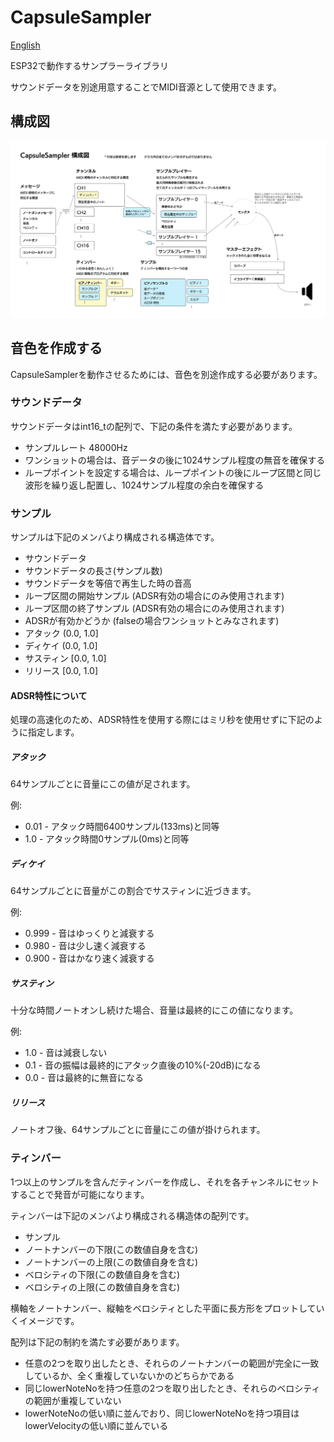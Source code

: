 # CapsuleSampler

[English](README-en.md)

ESP32で動作するサンプラーライブラリ

サウンドデータを別途用意することでMIDI音源として使用できます。

## 構成図

![Diagram](Diagram.svg)

## 音色を作成する

CapsuleSamplerを動作させるためには、音色を別途作成する必要があります。

### サウンドデータ

サウンドデータはint16_tの配列で、下記の条件を満たす必要があります。

* サンプルレート 48000Hz
* ワンショットの場合は、音データの後に1024サンプル程度の無音を確保する
* ループポイントを設定する場合は、ループポイントの後にループ区間と同じ波形を繰り返し配置し、1024サンプル程度の余白を確保する

### サンプル

サンプルは下記のメンバより構成される構造体です。

* サウンドデータ
* サウンドデータの長さ(サンプル数)
* サウンドデータを等倍で再生した時の音高
* ループ区間の開始サンプル (ADSR有効の場合にのみ使用されます)
* ループ区間の終了サンプル (ADSR有効の場合にのみ使用されます)
* ADSRが有効かどうか (falseの場合ワンショットとみなされます)
* アタック (0.0, 1.0]
* ディケイ (0.0, 1.0]
* サスティン [0.0, 1.0]
* リリース [0.0, 1.0]

#### ADSR特性について

処理の高速化のため、ADSR特性を使用する際にはミリ秒を使用せずに下記のように指定します。

##### アタック

64サンプルごとに音量にこの値が足されます。

例:

* 0.01 - アタック時間6400サンプル(133ms)と同等
* 1.0 - アタック時間0サンプル(0ms)と同等

##### ディケイ

64サンプルごとに音量がこの割合でサスティンに近づきます。

例:

* 0.999 - 音はゆっくりと減衰する
* 0.980 - 音は少し速く減衰する
* 0.900 - 音はかなり速く減衰する

##### サスティン

十分な時間ノートオンし続けた場合、音量は最終的にこの値になります。

例:

* 1.0 - 音は減衰しない
* 0.1 - 音の振幅は最終的にアタック直後の10%(-20dB)になる
* 0.0 - 音は最終的に無音になる

##### リリース

ノートオフ後、64サンプルごとに音量にこの値が掛けられます。

### ティンバー

1つ以上のサンプルを含んだティンバーを作成し、それを各チャンネルにセットすることで発音が可能になります。

ティンバーは下記のメンバより構成される構造体の配列です。

* サンプル
* ノートナンバーの下限(この数値自身を含む)
* ノートナンバーの上限(この数値自身を含む)
* ベロシティの下限(この数値自身を含む)
* ベロシティの上限(この数値自身を含む)

横軸をノートナンバー、縦軸をベロシティとした平面に長方形をプロットしていくイメージです。

配列は下記の制約を満たす必要があります。
* 任意の2つを取り出したとき、それらのノートナンバーの範囲が完全に一致しているか、全く重複していないかのどちらかである
* 同じlowerNoteNoを持つ任意の2つを取り出したとき、それらのベロシティの範囲が重複していない
* lowerNoteNoの低い順に並んでおり、同じlowerNoteNoを持つ項目はlowerVelocityの低い順に並んでいる
